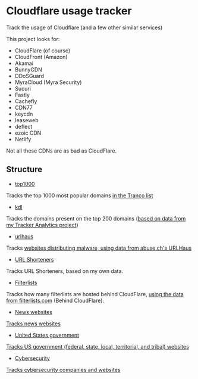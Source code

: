 # Cloudflare usage tracker
Track the usage of Cloudflare (and a few other similar services)

This project looks for:
- CloudFlare (of course)
- CloudFront (Amazon)
- Akamai
- BunnyCDN
- DDoSGuard
- MyraCloud (Myra Security)
- Sucuri
- Fastly
- Cachefly
- CDN77
- keycdn
- leaseweb
- deflect
- ezoic CDN
- Netlify

Not all these CDNs are as bad as CloudFlare.

## Structure
- [top1000](./top1000/report.md)

Tracks the top 1000 most popular domains [in the Tranco list](https://tranco-list.eu/)
- [kdl](./kdl/report.md)

Tracks the domains present on the top 200 domains ([based on data from my Tracker Analytics project](https://github.com/iam-py-test/tracker_analytics/))
- [urlhaus](./urlhaus/report.md)

Tracks [websites distributing malware, using data from abuse.ch's URLHaus](https://urlhaus.abuse.ch/)
- [URL Shorteners](./urlshort/report.md)

Tracks URL Shorteners, based on my own data.
- [Filterlists](./filterlists/report.md)

Tracks how many filterlists are hosted behind CloudFlare, [using the data from filterlists.com](https://filterlists.com/) (Behind CloudFlare).

- [News websites](./news_websites/report.md)

[Tracks news websites](./data/news.txt)

- [United States government](./us_gov/report.md)

[Tracks US government (federal, state, local, territorial, and tribal) websites](./data/usgov.txt)

- [Cybersecurity](./security/report.md)

[Tracks cybersecurity companies and websites](./data/security.txt)
